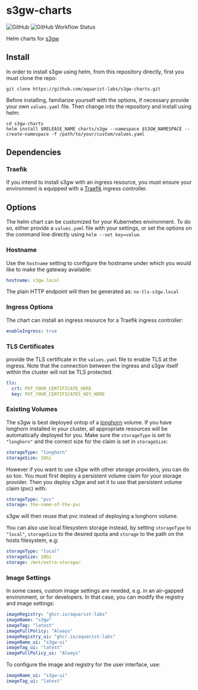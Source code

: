 # s3gw-charts

![GitHub](https://img.shields.io/github/license/aquarist-labs/s3gw-charts?style=for-the-badge)
![GitHub Workflow Status](https://img.shields.io/github/workflow/status/aquarist-labs/s3gw-charts/Lint%20and%20Test%20Charts?style=for-the-badge)

Helm charts for [s3gw](https://github.com/aquarist-labs/s3gw-core)

## Install

In order to install s3gw using helm, from this repository directly, first you
must clone the repo:

    git clone https://github.com/aquarist-labs/s3gw-charts.git

Before installing, familiarize yourself with the options, if necessary provide
your own `values.yaml` file.
Then change into the repository and install using helm:

    cd s3gw-charts
    helm install $RELEASE_NAME charts/s3gw --namespace $S3GW_NAMESPACE --create-namespace -f /path/to/your/custom/values.yaml

## Dependencies

### Traefik

If you intend to install s3gw with an ingress resource, you must ensure your environment is
equipped with a [Traefik](https://helm.traefik.io/traefik) ingress controller.

## Options

The helm chart can be customized for your Kubernetes environment. To do so,
either provide a `values.yaml` file with your settings, or set the options on
the command line directly using `helm --set key=value`.

### Hostname

Use the `hostname` setting to configure the hostname under which you would like
to make the gateway available:

```yaml
hostname: s3gw.local
```

The plain HTTP endpoint will then be generated as: `no-tls-s3gw.local`

### Ingress Options

The chart can install an ingress resource for a Traefik ingress controller:
```yaml
enableIngress: true
```

### TLS Certificates

provide the TLS certificate in the `values.yaml` file to enable TLS at the
ingress.
Note that the connection between the ingress and s3gw itself within the cluster
will not be TLS protected.

```yaml
tls:
  crt: PUT_YOUR_CERTIFICATE_HERE
  key: PUT_YOUR_CERTIFICATES_KEY_HERE
```

### Existing Volumes

The s3gw is best deployed ontop of a [longhorn](https://longhorn.io) volume. If
you have longhorn installed in your cluster, all appropriate resources will be
automatically deployed for you.
Make sure the `storageType` is set to `"longhorn"` and the correct size for the
claim is set in `storageSize`:

```yaml
storageType: "longhorn"
storageSize: 10Gi
```

However if you want to use s3gw with other storage providers, you can do so too.
You must first deploy a persistent volume claim for your storage provider. Then
you deploy s3gw and set it to use that persistent volume claim (pvc) with:

```yaml
storageType: "pvc"
storage: the-name-of-the-pvc
```

s3gw will then reuse that pvc instead of deploying a longhorn volume.

You can also use local filesystem storage instead, by setting `storageType` to
`"local"`, `storageSize` to the desired quota and `storage` to the path on the
hosts filesystem, e.g:

```yaml
storageType: "local"
storageSize: 10Gi
storage: /mnt/extra-storage/
```

### Image Settings

In some cases, custom image settings are needed, e.g. in an air-gapped
environment, or for developers. In that case, you can modify the registry and
image settings:

```yaml
imageRegistry: "ghcr.io/aquarist-labs"
imageName: "s3gw"
imageTag: "latest"
imagePullPolicy: "Always"
imageRegistry_ui: "ghcr.io/aquarist-labs"
imageName_ui: "s3gw-ui"
imageTag_ui: "latest"
imagePullPolicy_ui: "Always"
```

To configure the image and registry for the user interface, use:

```yaml
imageName_ui: "s3gw-ui"
imageTag_ui: "latest"
```

